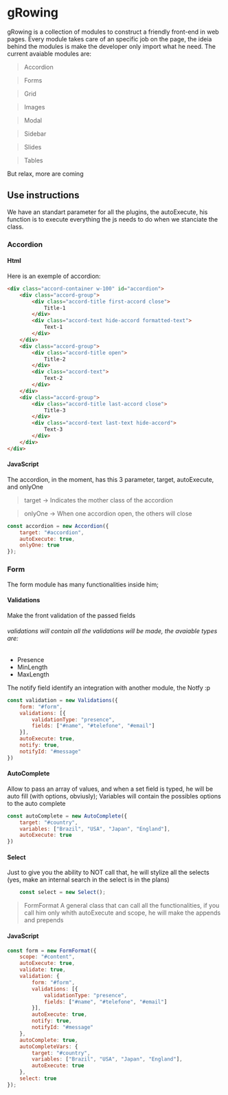 # gRowing

gRowing is a collection of modules to construct a friendly front-end in web pages.
Every module takes care of an specific job on the page, the ideia behind the modules is make the developer only import what he need.
The current avaiable modules are:

> Accordion

> Forms

> Grid

> Images

> Modal

> Sidebar

> Slides

> Tables

But relax, more are coming

## Use instructions
We have an standart parameter for all the plugins, the autoExecute, his function is to execute everything the js needs to do when we stanciate the class.

### Accordion

#### Html
Here is an exemple of accordion:
```html
<div class="accord-container w-100" id="accordion">
	<div class="accord-group">
		<div class="accord-title first-accord close">
			Title-1
		</div>
		<div class="accord-text hide-accord formatted-text">
			Text-1
		</div>
	</div>
	<div class="accord-group">
		<div class="accord-title open">
			Title-2
		</div>
		<div class="accord-text">
			Text-2
		</div>
	</div>
	<div class="accord-group">
		<div class="accord-title last-accord close">
			Title-3
		</div>
		<div class="accord-text last-text hide-accord">
			Text-3
		</div>
	</div>
</div>
```
#### JavaScript
The accordion, in the moment, has this 3 parameter, target, autoExecute, and onlyOne
> target -> Indicates the mother class of the accordion

> onlyOne -> When one accordion open, the others will close
```js
const accordion = new Accordion({
	target: "#accordion",
	autoExecute: true,
	onlyOne: true
});
```

### Form
The form module has many functionalities inside him;
#### Validations
Make the front validation of the passed fields
###### validations will contain all the validations will be made, the avaiable types are:
- Presence
- MinLength
- MaxLength

The notify field identify an integration with another module, the Notfy :p

```js
const validation = new Validations({
	form: "#form",
	validations: [{
		validationType: "presence",
		fields: ["#name", "#telefone", "#email"]
	}],
	autoExecute: true,
	notify: true,
	notifyId: "#message"
})
```

#### AutoComplete
Allow to pass an array of values, and when a set field is typed, he will be auto fill (with options, obviusly);
Variables will contain the possibles options to the auto complete

```js
const autoComplete = new AutoComplete({
	target: "#country",
	variables: ["Brazil", "USA", "Japan", "England"],
	autoExecute: true
})
```

#### Select
Just to give you the ability to NOT call that, he will stylize all the selects
(yes, make an internal search in the select is in the plans)
```js
    const select = new Select();
```
> FormFormat
A general class that can call all the functionalities, if you call him only whith autoExecute and scope, he will make the appends and prepends
#### JavaScript
```js
const form = new FormFormat({
	scope: "#content",
	autoExecute: true,
	validate: true,
	validation: {
		form: "#form",
		validations: [{
			validationType: "presence",
			fields: ["#name", "#telefone", "#email"]
		}],
		autoExecute: true,
		notify: true,
		notifyId: "#message"
	},
	autoComplete: true,
	autoCompleteVars: {
		target: "#country",
		variables: ["Brazil", "USA", "Japan", "England"],
		autoExecute: true
	},
	select: true
});
```
